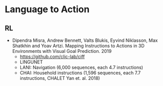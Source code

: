 # Language to Action

## RL
- Dipendra Misra, Andrew Bennett, Valts Blukis, Eyvind Niklasson, Max Shatkhin and Yoav Artzi. Mapping Instructions to Actions in 3D Environments with Visual Goal Prediction. 2019
	- https://github.com/clic-lab/ciff
	- LINGUNET
	- LANI: Navigation (6,000 sequences, each 4.7 instructions)
	- CHAI: Household instructions (1,596 sequences, each 7.7 instructions, CHALET Yan et. al. 2018)